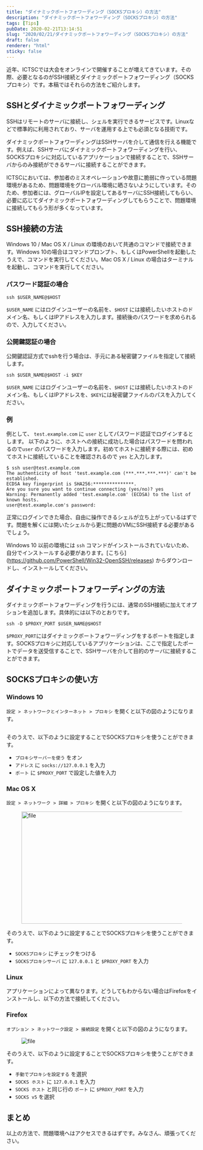 ```yaml
---
title: "ダイナミックポートフォワーディング（SOCKSプロキシ）の方法"
description: "ダイナミックポートフォワーディング（SOCKSプロキシ）の方法"
tags: [Tips]
pubDate: 2020-02-21T13:14:51
slug: "2020/02/21/ダイナミックポートフォワーディング（SOCKSプロキシ）の方法"
draft: false
renderer: "html"
sticky: false
---
```



<p>近年、ICTSCでは大会をオンラインで開催することが増えてきています。その際、必要となるのがSSH接続とダイナミックポートフォワーディング（SOCKSプロキシ）です。本稿ではそれらの方法をご紹介します。</p>



<h2>SSHとダイナミックポートフォワーディング</h2>



<p>SSHはリモートのサーバに接続し、シェルを実行できるサービスです。Linuxなどで標準的に利用されており、サーバを運用する上でも必須となる技術です。</p>



<p>ダイナミックポートフォワーディングはSSHサーバを介して通信を行える機能です。例えば、SSHサーバにダイナミックポートフォワーディングを行い、SOCKSプロキシに対応しているアプリケーションで接続することで、SSHサーバからのみ接続ができるサーバに接続することができます。</p>



<p>ICTSCにおいては、参加者のミスオペレーションや故意に脆弱に作っている問題環境があるため、問題環境をグローバル環境に晒さないようにしています。そのため、参加者には、グローバルIPを設定してあるサーバにSSH接続してもらい、必要に応じてダイナミックポートフォワーディングしてもらうことで、問題環境に接続してもらう形が多くなっています。</p>



<h2>SSH接続の方法</h2>



<p>Windows 10 / Mac OS X / Linux の環境のおいて共通のコマンドで接続できます。Windows 10の場合はコマンドプロンプト、もしくはPowerShellを起動したうえで、コマンドを実行してください。Mac OS X / Linux の場合はターミナルを起動し、コマンドを実行してください。</p>



<h3>パスワード認証の場合</h3>


<div class="wp-block-syntaxhighlighter-code "><pre><code>ssh $USER_NAME@$HOST</code></pre></div>


<p><code>$USER_NAME</code> にはログインユーザーの名前を、<code>$HOST</code> には接続したいホストのドメイン名、もしくはIPアドレスを入力します。接続後のパスワードを求められるので、入力してください。</p>



<h3>公開鍵認証の場合</h3>



<p>公開鍵認証方式でsshを行う場合は、手元にある秘密鍵ファイルを指定して接続します。</p>


<div class="wp-block-syntaxhighlighter-code "><pre><code>ssh $USER_NAME@$HOST -i $KEY</code></pre></div>


<p><code>$USER_NAME</code> にはログインユーザーの名前を、<code>$HOST</code> には接続したいホストのドメイン名、もしくはIPアドレスを、<code>$KEY</code>には秘密鍵ファイルのパスを入力してください。</p>



<h3>例</h3>



<p>例として、 <code>test.example.com</code> に <code>user</code> としてパスワード認証でログインするとします。 以下のように、ホストへの接続に成功した場合はパスワードを問われるので<code>user</code> のパスワードを入力します。初めてホストに接続する際には、初めてホストに接続していることを確認されるので <code>yes</code> と入力します。</p>


<div class="wp-block-syntaxhighlighter-code "><pre><code>$ ssh user@test.example.com
The authenticity of host 'test.example.com (***.***.***.***)' can't be established.
ECDSA key fingerprint is SHA256:***************.
Are you sure you want to continue connecting (yes/no)? yes
Warning: Permanently added 'test.example.com' (ECDSA) to the list of known hosts.
user@test.example.com's password:</code></pre></div>


<p>正常にログインできた場合、自由に操作できるシェルが立ち上がっているはずです。問題を解くには開いたシェルから更に問題のVMにSSH接続する必要があるでしょう。</p>



<p>Windows 10 以前の環境には <code>ssh</code> コマンドがインストールされていないため、自分でインストールする必要があります。[こちら](<a href="https://github.com/PowerShell/Win32-OpenSSH/releases">https://github.com/PowerShell/Win32-OpenSSH/releases</a>) からダウンロードし、インストールしてください。</p>



<h2>ダイナミックポートフォワーディングの方法</h2>



<p>ダイナミックポートフォワーディングを行うには、通常のSSH接続に加えてオプションを追加します。具体的には以下のとおりです。</p>


<div class="wp-block-syntaxhighlighter-code "><pre><code>ssh -D $PROXY_PORT $USER_NAME@$HOST</code></pre></div>


<p><code>$PROXY_PORT</code>にはダイナミックポートフォワーディングをするポートを指定します。SOCKSプロキシに対応しているアプリケーションは、ここで指定したポートでデータを送受信することで、SSHサーバを介して目的のサーバに接続することができます。</p>



<h2>SOCKSプロキシの使い方</h2>



<h3>Windows 10</h3>



<p><code>設定 &gt; ネットワークとインターネット &gt; プロキシ</code> を開くと以下の図のようになります。</p>



<figure class="wp-block-image"><img decoding="async" src="https://dm2302files.storage.live.com/y4pDg0XMPaswrEfDvv7BUoCnhhbjf79EJ0Cd5cV2_DR0Hz-_VtFjXWLi0Ggmq_PiBk1Fbq-i9Zb40Om1CAxV1w6xLk9LKTqubWSm80oID4iz3CYavRl2rOklJvPO4Er-3sbBy4CFfXGXuVB7GKmZpU0bHTX8Ki5mCHStKBdpV1M22wepjtDCOF52H46zH-NzxwoPXT9WAqVvgpE5cAGCsQkR4HlAMCpFiRdDbfjpHiVpTE/%E3%82%AD%E3%83%A3%E3%83%97%E3%83%81%E3%83%A3.PNG?psid=1&amp;width=1202&amp;height=934" alt=""/></figure>



<p>そのうえで、以下のように設定することでSOCKSプロキシを使うことができます。</p>



<ul><li><code>プロキシサーバーを使う</code> をオン</li><li><code>アドレス</code> に <code>socks://127.0.0.1</code> を入力</li><li><code>ポート</code> に <code>$PROXY_PORT</code> で設定した値を入力</li></ul>



<h3>Mac OS X</h3>



<p><code>設定 &gt; ネットワーク &gt; 詳細 &gt; プロキシ</code> を開くと以下の図のようになります。</p>



<figure class="wp-block-image is-resized"><img decoding="async" loading="lazy" src="https://wiki.icttoracon.net/uploads/attachment/58272e7fe9a7474002aa0fcc/ac717555c32a95f28d21cbf9137250c3.png.webp" alt="file" width="580" height="296"/></figure>



<p>そのうえで、以下のように設定することでSOCKSプロキシを使うことができます。</p>



<ul><li><code>SOCKSプロキシ</code> にチェックをつける</li><li><code>SOCKSプロキシサーバ</code> に <code>127.0.0.1</code> と <code>$PROXY_PORT</code> を入力</li></ul>



<h3>Linux</h3>



<p>アプリケーションによって異なります。どうしてもわからない場合はFirefoxをインストールし、以下の方法で接続してください。</p>



<h3>Firefox</h3>



<p><code>オプション &gt; ネットワーク設定 &gt; 接続設定</code> を開くと以下の図のようになります。</p>



<figure class="wp-block-image"><img decoding="async" src="https://wiki.icttoracon.net/uploads/attachment/58272e7fe9a7474002aa0fcc/0221cfad05c94ed405405b0ebafb2541.png.webp" alt="file"/></figure>



<p> そのうえで、以下のように設定することでSOCKSプロキシを使うことができます。</p>



<ul><li><code>手動でプロキシを設定する</code> を選択</li><li><code>SOCKS ホスト</code> に <code>127.0.0.1</code> を入力</li><li><code>SOCKS ホスト</code> と同じ行の <code>ポート</code> に <code>$PROXY_PORT</code> を入力</li><li><code>SOCKS v5</code> を選択</li></ul>



<h2>まとめ</h2>



<p>以上の方法で、問題環境へはアクセスできるはずです。みなさん、頑張ってください。</p>

